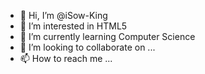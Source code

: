 - 👋 Hi, I’m @iSow-King
- 👀 I’m interested in HTML5 
- 🌱 I’m currently learning Computer Science 
- 💞️ I’m looking to collaborate on ...
- 📫 How to reach me ...

<!---
iSow-King/iSow-King is a ✨ special ✨ repository because its `README.md` (this file) appears on your GitHub profile.
You can click the Preview link to take a look at your changes.
--->
